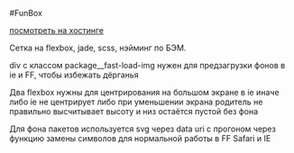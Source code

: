#FunBox

[посмотреть на хостинге](https://project.someonedev.ru/funbox/)

Сетка на flexbox, jade, scss, нэйминг по БЭМ.

div с классом package__fast-load-img нужен для предзагрузки фонов
в ie и FF, чтобы избежать дёрганья

Два flexbox нужны для центрирования
на большом экране в ie иначе либо ie не центрирует
либо при уменьшении экрана родитель не правильно высчитывает высоту
и низ остаётся пустой без фона

Для фона пакетов используется svg через data uri
с прогоном через функцию замены символов для нормальной работы
в FF Safari и IE
